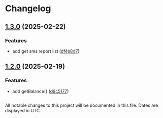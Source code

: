 # Changelog

## [1.3.0](https://github.com/mdotme/node-eskiz-sms/compare/v1.2.0...v1.3.0) (2025-02-22)

### Features

* add get sms report list ([df4b8d7](https://github.com/mdotme/node-eskiz-sms/commit/df4b8d7d6dc74ee5d0b833f715704790ec378d45))

## [1.2.0](https://github.com/mdotme/node-eskiz-sms/compare/v1.1.21...v1.2.0) (2025-02-19)

### Features

* add getBalance() ([d9c5177](https://github.com/mdotme/node-eskiz-sms/commit/d9c51772363772fd8ced4e48323cfb77fd4c34b9))

##

All notable changes to this project will be documented in this file. Dates are displayed in UTC.
